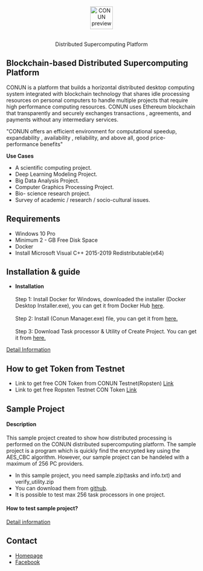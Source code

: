 <br>
<p align="center">
  <img alt="CONUN preview" src="https://conun.io/img/conun_logo_big.png" height="60" />
  <br><br>
  <p align="center">Distributed Supercomputing Platform</p>
</p>


## Blockchain-based Distributed Supercomputing Platform
  CONUN is a platform that builds a horizontal distributed desktop computing   system integrated with blockchain technology that shares idle processing resources on personal computers to handle multiple projects that require high performance computing resources. CONUN uses Ethereum blockchain that transparently and securely exchanges transactions , agreements, and payments without any intermediary services.

"CONUN offers an efficient environment for computational speedup, expandability , availability , reliability, and above all, good price-performance benefits"

**Use Cases**
  * A scientific computing project.
  * Deep Learning Modeling Project.
  * Big Data Analysis Project.
  * Computer Graphics Processing Project.
  * Bio- science research project.
  * Survey of academic / research / socio-cultural issues.

## Requirements
- Windows 10 Pro
- Minimum 2 - GB Free Disk Space
- Docker
- Install Microsoft Visual C++ 2015-2019 Redistributable(x64)

## Installation & guide
  * **Installation**<br><br>
  Step 1: Install Docker for Windows, downloaded the installer (Docker Desktop Installer.exe), you can get it from Docker Hub  [here](https://hub.docker.com/editions/community/docker-ce-desktop-windows/).<br><br>
  Step 2: Install (Conun Manager.exe) file, you can get it from [here.](https://docs.conun.io/)<br><br>
  Step 3: Download Task processor & Utility of Create Project.
  You can get it from [here.](https://docs.conun.io/)<br>
  
  
  [Detail Information](https://docs.conun.io/)

## How to get Token from Testnet
* Link to get free CON Token from CONUN Testnet(Ropsten) [Link](https://faucet.ropsten.be/)<br>
* Link to get free Ropsten Testnet CON Token [Link](http://getcon.conun.io) 
  
## Sample Project
#### Description
This sample project created to show how distributed processing is performed on the CONUN distributed supercomputing platform. The sample project is a program which is quickly find the encrypted key using the AES_CBC algorithm. However, our sample project can be handeled with a maximum of 256 PC providers.<br>
-	In this sample project, you need sample.zip(tasks and info.txt) and verify_utility.zip
-	You can download them from [github](https://github.com/CONUN-Global/CONUN/tree/master/sample).
-	It is possible to test max 256 task processors in one project.

#### How to test sample project?
[Detail information](https://docs.conun.io/)

## Contact
* [Homepage](https://conun.io/)<br>
* [Facebook](https://www.facebook.com/conunglobal/?modal=admin_todo_tour)
